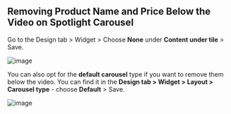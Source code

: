 ## Removing Product Name and Price Below the Video on Spotlight Carousel

Go to the Design tab > Widget > Choose **None** under **Content under tile** > Save.

![image](https://github.com/user-attachments/assets/0aca7590-08b1-4f91-8b1f-675f5d918443)

You can also opt for the **default carousel** type if you want to remove them below the video. You can find it in the **Design tab > Widget > Layout > Carousel type** - choose **Default** > Save.

![image](https://github.com/user-attachments/assets/d7e139cf-616e-4c4e-a50b-f158866f18aa)